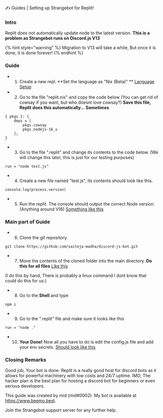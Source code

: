  ✍ Guides | Setting up Strangebot for Replit!

### Intro

Replit does not automatically update node to the latest version. **This is a problem as Strangebot runs on Discord.js V13**

{% hint style="warning" %}
Migration to V13 will take a while, But once it is done, it is done forever!
{% endhint %}

### Guide

* 1. Create a new repl. **Set the language as "Nix (Beta)" ** [Language Setup](https://i.imgur.com/4cxgFKg.png)

* 2. Go to the file "replit.nix" and copy the code below (You can get rid of cowsay if you want, but who doesnt love cowsay?) **Save this file, Replit does this automatically... Sometimes**
```
{ pkgs }: {
    deps = [
        pkgs.cowsay
        pkgs.nodejs-16_x
    ];
}
```
* 3. Go to the file ".replit" and change its contents to the code below. (We will change this later, this is just for our testing purposes)

```run = "node test.js"```

* 4. Create a new file named "test.js", its contents should look like this.

```console.log(process.version)```
* 5. Run the replit. The console should output the correct Node version. (Anything around V16) [Something like this](https://imgur.com/dLq6N3e)

### Main part of Guide
* 6. Clone the git repository. 

```git clone https://github.com/saiteja-madha/discord-js-bot.git```

* 7. Move the contents of the cloned folder into the main directory. **Do this for all files** [Like this](https://imgur.com/ki5ugSk)

 (I do this by hand, There is probably a linux command I dont know that could do this for us.) 

* 8. Go to the **Shell** and type 

```npm i```

* 9. Go to the ".replit" file and make sure it looks like this 

```run = "node ."```

* 10. **Your Done!** Now all you have to do is edit the config.js file and add your env secrets. [Should look like this](https://imgur.com/AEhiHLk)

### Closing Remarks
Good job, Your bot is done. 
Replit is a really good host for discord bots as it allows for powerful machinery with low costs and 24/7 uptime. IMO, The hacker plan is the best plan for hosting a discord bot for beginners or even serious developers. 

This guide was created by mid (mid#0002). My bot is available at https://www.beemo.best.

Join the Strangebot support server for any further help.
